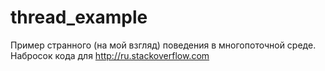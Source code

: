 # thread_example
Пример странного (на мой взгляд) поведения в многопоточной среде. Набросок кода для http://ru.stackoverflow.com

